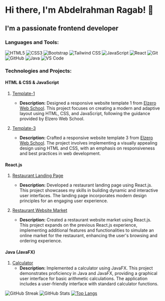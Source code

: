 # Hi there, I'm Abdelrahman Ragab! 👋

## I'm a passionate frontend developer

### Languages and Tools:

![HTML5](https://img.shields.io/badge/HTML5-E34F26?style=flat-square&logo=html5&logoColor=white)
![CSS3](https://img.shields.io/badge/CSS3-1572B6?style=flat-square&logo=css3&logoColor=white)
![Bootstrap](https://img.shields.io/badge/Bootstrap-563D7C?style=flat-square&logo=bootstrap&logoColor=white)
![Tailwind CSS](https://img.shields.io/badge/Tailwind_CSS-38B2AC?style=flat-square&logo=tailwind-css&logoColor=white)
![JavaScript](https://img.shields.io/badge/JavaScript-F7DF1E?style=flat-square&logo=javascript&logoColor=black)
![React](https://img.shields.io/badge/React-61DAFB?style=flat-square&logo=react&logoColor=white)
![Git](https://img.shields.io/badge/Git-F05032?style=flat-square&logo=git&logoColor=white)
![GitHub](https://img.shields.io/badge/GitHub-181717?style=flat-square&logo=github&logoColor=white)
![Java](https://img.shields.io/badge/Java-007396?style=flat-square&logo=java&logoColor=white)
![VS Code](https://img.shields.io/badge/VS_Code-007ACC?style=flat-square&logo=visual-studio-code&logoColor=white)

### Technologies and Projects:


#### HTML & CSS & JavaScript

1. [Template-1](https://abdelrahmanrgab.github.io/Template-one)
   - **Description:** Designed a responsive website template 1 from [Elzero Web School](https://elzero.org). This project focuses on creating a modern and adaptive layout using HTML, CSS, and JavaScript, following the guidance provided by Elzero Web School.

2. [Template-3](https://abdelrahmanrgab.github.io/Template-Three-html-css--from-Elzero-Web-School/)
   - **Description:** Crafted a responsive website template 3 from [Elzero Web School](https://elzero.org). The project involves implementing a visually appealing design using HTML and CSS, with an emphasis on responsiveness and best practices in web development.

#### React.js

1. [Restaurant Landing Page](https://restaurant-git-master-abdelrahmanrgabs-projects.vercel.app/)
   - **Description:** Developed a restaurant landing page using React.js. This project showcases my skills in building dynamic and interactive user interfaces. The landing page incorporates modern design principles for an engaging user experience.

2. [Restaurant Website Market](https://restaurant-website-abdelrahmanrgabs-projects.vercel.app/)
   - **Description:** Created a restaurant website market using React.js. This project expands on the previous React.js experience, implementing additional features and functionalities to simulate an online market for the restaurant, enhancing the user's browsing and ordering experience.

#### Java (JavaFX)

1. [Calculator](https://github.com/abdelrahmanrgab/calculator-using-javafx)
   - **Description:** Implemented a calculator using JavaFX. This project demonstrates proficiency in Java and JavaFX, providing a graphical user interface for basic arithmetic calculations. The application includes a user-friendly interface with standard calculator functions.

![GitHub Streak](https://github-readme-streak-stats.herokuapp.com/?user=abdelrahmanrgab&theme=vision-friendly-dark)
![GitHub Stats](https://github-readme-stats.vercel.app/api?username=abdelrahmanrgab&show_icons=true&theme=vision-friendly-dark)
[![Top Langs](https://github-readme-stats.vercel.app/api/top-langs/?username=abdelrahmanrgab&layout=compact&theme=vision-friendly-dark)](https://github.com/anuraghazra/github-readme-stats)

